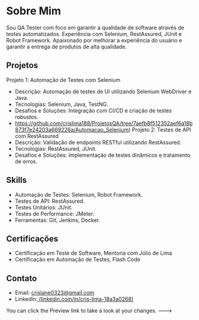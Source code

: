 # Sobre Mim
Sou QA Tester com foco em garantir a qualidade de software através de testes automatizados. Experiência com Selenium, RestAssured, JUnit e Robot Framework. Apaixonado por melhorar a experiência do usuário e garantir a entrega de produtos de alta qualidade.

## Projetos

Projeto 1: Automação de Testes com Selenium
- Descrição: Automação de testes de UI utilizando Selenium WebDriver e Java.
- Tecnologias: Selenium, Java, TestNG.
- Desafios e Soluções: Integração com CI/CD e criação de testes robustos.
- https://github.com/crislima188/ProjetosQA/tree/7aefb8f512352aef6a18b873f7e24203a669226a/Automacao_Selenium)
Projeto 2: Testes de API com RestAssured
- Descrição: Validação de endpoints RESTful utilizando RestAssured.
- Tecnologias: RestAssured, JUnit.
- Desafios e Soluções: Implementação de testes dinâmicos e tratamento de erros.


## Skills
- Automação de Testes: Selenium, Robot Framework.
- Testes de API: RestAssured.
- Testes Unitários: JUnit.
- Testes de Performance: JMeter.
- Ferramentas: Git, Jenkins, Docker.

## Certificações
- Certificação em Teste de Software, Mentoria com Júlio de Lima
- Certificação em Automação de Testes, Flash Code

## Contato
- Email: crislane0323@gmail.com
- LinkedIn:[ (linkedin.com/in/cris-lima-18a3a0268)](https://www.linkedin.com/in/cris-lima-18a3a0268?lipi=urn%3Ali%3Apage%3Ad_flagship3_profile_view_base_contact_details%3BAsEXi9HmSuCr7lgRokXgdg%3D%3D)

You can click the Preview link to take a look at your changes.
--->
